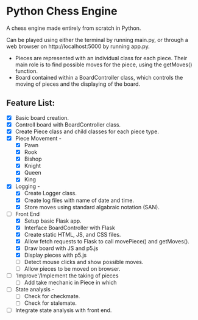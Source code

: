 # Python Chess Engine
A chess engine made entirely from scratch in Python.

Can be played using either the terminal by running main.py, or through a web browser on http://localhost:5000 by running app.py.

- Pieces are represented with an individual class for each piece. Their main role is to find possible moves for the piece, using the getMoves() function.
- Board contained within a BoardController class, which controls the moving of pieces and the displaying of the board.

##  Feature List:
- [x] Basic board creation.
- [x] Controll board with BoardController class.
- [x] Create Piece class and child classes for each piece type.
- [x] Piece Movement -
    - [x] Pawn
    - [x] Rook
    - [x] Bishop
    - [x] Knight
    - [x] Queen
    - [x] King
- [x] Logging -
    - [x] Create Logger class.
    - [x] Create log files with name of date and time.
    - [x] Store moves using standard algabraic notation (SAN).
- [ ] Front End
    - [x] Setup basic Flask app.
    - [x] Interface BoardController with Flask
    - [x] Create static HTML, JS, and CSS files.
    - [x] Allow fetch requests to Flask to call movePiece() and getMoves(). 
    - [x] Draw board with JS and p5.js
    - [x] Display pieces with p5.js
    - [ ] Detect mouse clicks and show possible moves.
    - [ ] Allow pieces to be moved on browser.
- [ ] 'Improve'/Implement the taking of pieces
    - [ ] Add take mechanic in Piece in which
- [ ] State analysis -
    - [ ] Check for checkmate.
    - [ ] Check for stalemate.
- [ ] Integrate state analysis with front end.